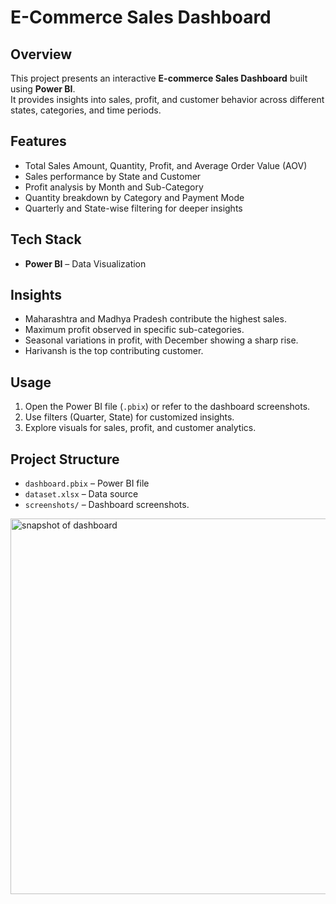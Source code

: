 # E-Commerce Sales Dashboard

## Overview
This project presents an interactive **E-commerce Sales Dashboard** built using **Power BI**.  
It provides insights into sales, profit, and customer behavior across different states, categories, and time periods.

## Features
- Total Sales Amount, Quantity, Profit, and Average Order Value (AOV)
- Sales performance by State and Customer
- Profit analysis by Month and Sub-Category
- Quantity breakdown by Category and Payment Mode
- Quarterly and State-wise filtering for deeper insights

## Tech Stack
- **Power BI** – Data Visualization
## Insights
- Maharashtra and Madhya Pradesh contribute the highest sales.
- Maximum profit observed in specific sub-categories.
- Seasonal variations in profit, with December showing a sharp rise.
- Harivansh is the top contributing customer.

## Usage
1. Open the Power BI file (`.pbix`) or refer to the dashboard screenshots.
2. Use filters (Quarter, State) for customized insights.
3. Explore visuals for sales, profit, and customer analytics.

## Project Structure
- `dashboard.pbix` – Power BI file
- `dataset.xlsx` – Data source
- `screenshots/` – Dashboard screenshots.

<img width="1202" height="601" alt="snapshot of dashboard" src="https://github.com/user-attachments/assets/c028c623-8585-40fa-a13f-736e41ae6898" />

